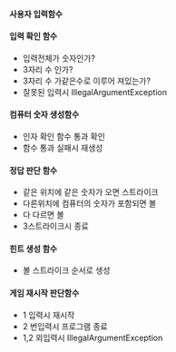 #### 사용자 입력함수

#### 입력 확인 함수

- 입력전체가 숫자인가?
- 3자리 수 인가?
- 3자리 수 가같은수로 이루어 져있는가?
- 잘못된 입력시 IllegalArgumentException

#### 컴퓨터 숫자 생성함수

- 인자 확인 함수 통과 확인
- 함수 통과 실패시 재생성

#### 정답 판단 함수

- 같은 위치에 같은 숫자가 오면 스트라이크
- 다른위치에 컴퓨터의 숫자가 포함되면 볼
- 다 다르면 볼
- 3스트라이크시 종료

#### 힌트 생성 함수

- 볼 스트라이크 순서로 생성

#### 게임 재시작 판단함수

- 1 입력시 재시작
- 2 번입력시 프로그램 종료
- 1,2 외입력시 IllegalArgumentException
